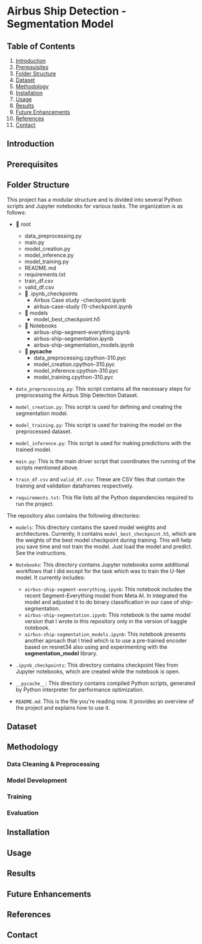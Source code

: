 # Airbus Ship Detection - Segmentation Model

## Table of Contents
1. [Introduction](#introduction)
2. [Prerequisites](#prerequisites)
3. [Folder Structure](#folder-structure)
4. [Dataset](#dataset)
5. [Methodology](#methodology)
6. [Installation](#installation)
7. [Usage](#usage)
8. [Results](#results)
9. [Future Enhancements](#future-enhancements)
10. [References](#references)
11. [Contact](#contact)

## Introduction
<!-- Write about your project, why you chose it, and what problem it solves -->

## Prerequisites
<!-- List the programming languages, libraries, and frameworks you used in this project -->

## Folder Structure

This project has a modular structure and is divided into several Python scripts and Jupyter notebooks for various tasks. The organization is as follows:

- 📁 root
  - data_preprocessing.py
  - main.py
  - model_creation.py
  - model_inference.py
  - model_training.py
  - README.md
  - requirements.txt
  - train_df.csv
  - valid_df.csv
  - 📁 .ipynb_checkpoints
    - Airbus Case study -checkpoint.ipynb
    - airbus-case-study (1)-checkpoint.ipynb
  - 📁 models
    - model_best_checkpoint.h5
  - 📁 Notebooks
    - airbus-ship-segment-everything.ipynb
    - airbus-ship-segmentation.ipynb
    - airbus-ship-segmentation_models.ipynb
  - 📁 __pycache__
    - data_preprocessing.cpython-310.pyc
    - model_creation.cpython-310.pyc
    - model_inference.cpython-310.pyc
    - model_training.cpython-310.pyc


- `data_preprocessing.py`: This script contains all the necessary steps for preprocessing the Airbus Ship Detection Dataset. 

- `model_creation.py`: This script is used for defining and creating the segmentation model.

- `model_training.py`: This script is used for training the model on the preprocessed dataset.

- `model_inference.py`: This script is used for making predictions with the trained model.

- `main.py`: This is the main driver script that coordinates the running of the scripts mentioned above.

- `train_df.csv` and `valid_df.csv`: These are CSV files that contain the training and validation dataframes respectively.

- `requirements.txt`: This file lists all the Python dependencies required to run the project.

The repository also contains the following directories:

- `models`: This directory contains the saved model weights and architectures. Currently, it contains `model_best_checkpoint.h5`, which are the weights of the best model checkpoint during training. This will help you save time and not train the model. Just load the model and predict. See the instructions.

- `Notebooks`: This directory contains Jupyter notebooks some additional workflows that I did except for the task which was to train the U-Net model. It currently includes:
    - `airbus-ship-segment-everything.ipynb`: This notebook includes the recent Segment-Everything model from Meta AI. In integrated the model and adjusted it to do binary classification in our case of ship-segmentation.
    - `airbus-ship-segmentation.ipynb`: This notebook is the same model version that I wrote in this repository only in the version of kaggle notebook.
    - `airbus-ship-segmentation_models.ipynb`: This notebook presents another aproach that I tried which is to use a pre-trained encoder based on resnet34 also using and experimenting with the **segmentation_model** library.
  
- `.ipynb_checkpoints`: This directory contains checkpoint files from Jupyter notebooks, which are created while the notebook is open. 

- `__pycache__`: This directory contains compiled Python scripts, generated by Python interpreter for performance optimization.

- `README.md`: This is the file you're reading now. It provides an overview of the project and explains how to use it.


## Dataset
<!-- Describe the Airbus Ship Detection dataset and any preprocessing steps you took -->

## Methodology
<!-- Step-by-step description of your methods -->

### Data Cleaning & Preprocessing
<!-- Details about the preprocessing steps and any transformations done on the data -->

### Model Development
<!-- Details about the model used, why it was chosen, and how it was implemented -->

### Training
<!-- Details about how the model was trained, what kind of split was used for the training and validation sets -->

### Evaluation
<!-- Details about how the model's performance was evaluated -->

## Installation
<!-- Instructions for setting up and installing your project -->

## Usage
<!-- Instructions on how to use your code, run the scripts -->

## Results
<!-- Explanation of the results -->

## Future Enhancements
<!-- Any improvements that can be done or features that can be added in the future -->

## References
<!-- List of resources and references used in your project -->

## Contact
<!-- Your contact information -->


